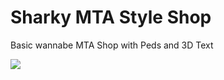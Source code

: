 # Sharky MTA Style Shop
Basic wannabe MTA Shop with Peds and 3D Text

<img src="[https://discord.com/channels/1092187490686861312/1269313557070352435/1269313557070352435](https://cdn.discordapp.com/attachments/1269313557070352435/1269313557221216256/Kepernyokep_2024-08-03_165107.png?ex=66bccade&is=66bb795e&hm=2b615d231c4a39aba9914205266bd59963f5853fb74730dccb8f6b890fa7909b&)">
